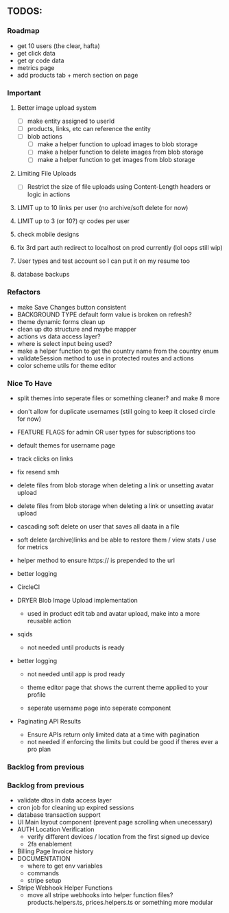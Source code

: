 ## TODOS:

### Roadmap

- get 10 users (the clear, hafta)
- get click data
- get qr code data
- metrics page
- add products tab + merch section on page

### Important

1. Better image upload system

   - [ ] make entity assigned to userId
   - [ ] products, links, etc can reference the entity
   - [ ] blob actions
     - [ ] make a helper function to upload images to blob storage
     - [ ] make a helper function to delete images from blob storage
     - [ ] make a helper function to get images from blob storage

2. Limiting File Uploads

   - [ ] Restrict the size of file uploads using Content-Length headers or logic in actions

3. LIMIT up to 10 links per user (no archive/soft delete for now)
4. LIMIT up to 3 (or 10?) qr codes per user
5. check mobile designs
6. fix 3rd part auth redirect to localhost on prod currently (lol oops still wip)
7. User types and test account so I can put it on my resume too
8. database backups

### Refactors

- make Save Changes button consistent
- BACKGROUND TYPE default form value is broken on refresh?
- theme dynamic forms clean up
- clean up dto structure and maybe mapper
- actions vs data access layer?
- where is select input being used?
- make a helper function to get the country name from the country enum
- validateSession method to use in protected routes and actions
- color scheme utils for theme editor

### Nice To Have

- split themes into seperate files or something cleaner? and make 8 more
- don't allow for duplicate usernames (still going to keep it closed circle for now)
- FEATURE FLAGS for admin OR user types for subscriptions too

- default themes for username page

- track clicks on links
- fix resend smh
- delete files from blob storage when deleting a link or unsetting avatar upload
- delete files from blob storage when deleting a link or unsetting avatar upload
- cascading soft delete on user that saves all daata in a file
- soft delete (archive)links and be able to restore them / view stats / use for metrics
- helper method to ensure https:// is prepended to the url
- better logging
- CircleCI

- DRYER Blob Image Upload implementation
  - used in product edit tab and avatar upload, make into a more reusable action
- sqids
  - not needed until products is ready
- better logging

  - not needed until app is prod ready

  - theme editor page that shows the current theme applied to your profile
  - seperate username page into seperate component

- Paginating API Results
  - Ensure APIs return only limited data at a time with pagination
  - not needed if enforcing the limits but could be good if theres ever a pro plan

### Backlog from previous

### Backlog from previous

- validate dtos in data access layer
- cron job for cleaning up expired sessions
- database transaction support
- UI Main layout component (prevent page scrolling when unecessary)
- AUTH Location Verification
  - verify different devices / location from the first signed up device
  - 2fa enablement
- Billing Page Invoice history
- DOCUMENTATION
  - where to get env variables
  - commands
  - stripe setup
- Stripe Webhook Helper Functions
  - move all stripe webhooks into helper function files? products.helpers.ts, prices.helpers.ts or something more modular
